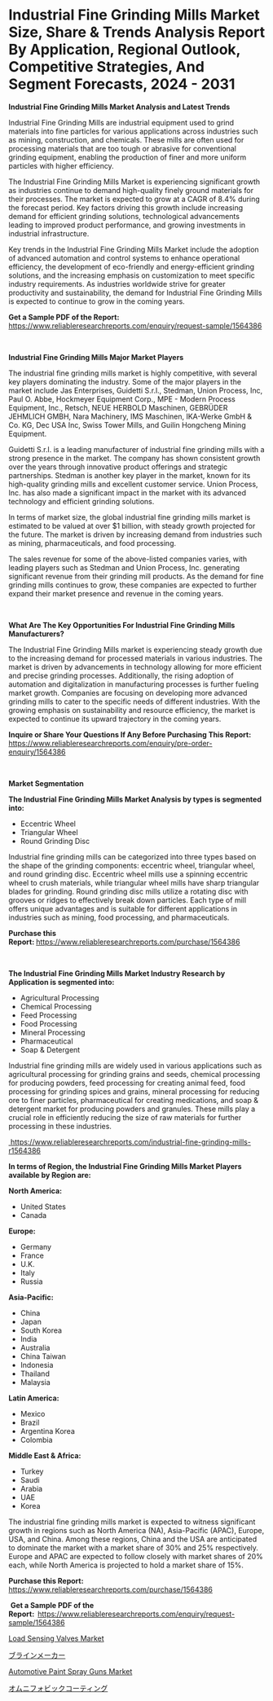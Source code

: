 <p><h1>Industrial Fine Grinding Mills Market Size, Share & Trends Analysis Report By Application, Regional Outlook, Competitive Strategies, And Segment Forecasts, 2024 - 2031</h1></p><p><strong>Industrial Fine Grinding Mills Market Analysis and Latest Trends</strong></p>
<p><p>Industrial Fine Grinding Mills are industrial equipment used to grind materials into fine particles for various applications across industries such as mining, construction, and chemicals. These mills are often used for processing materials that are too tough or abrasive for conventional grinding equipment, enabling the production of finer and more uniform particles with higher efficiency.</p><p>The Industrial Fine Grinding Mills Market is experiencing significant growth as industries continue to demand high-quality finely ground materials for their processes. The market is expected to grow at a CAGR of 8.4% during the forecast period. Key factors driving this growth include increasing demand for efficient grinding solutions, technological advancements leading to improved product performance, and growing investments in industrial infrastructure.</p><p>Key trends in the Industrial Fine Grinding Mills Market include the adoption of advanced automation and control systems to enhance operational efficiency, the development of eco-friendly and energy-efficient grinding solutions, and the increasing emphasis on customization to meet specific industry requirements. As industries worldwide strive for greater productivity and sustainability, the demand for Industrial Fine Grinding Mills is expected to continue to grow in the coming years.</p></p>
<p><strong>Get a Sample PDF of the Report:&nbsp;</strong> <a href="https://www.reliableresearchreports.com/enquiry/request-sample/1564386">https://www.reliableresearchreports.com/enquiry/request-sample/1564386</a></p>
<p>&nbsp;</p>
<p><strong>Industrial Fine Grinding Mills Major Market Players</strong></p>
<p><p>The industrial fine grinding mills market is highly competitive, with several key players dominating the industry. Some of the major players in the market include Jas Enterprises, Guidetti S.r.l., Stedman, Union Process, Inc, Paul O. Abbe, Hockmeyer Equipment Corp., MPE - Modern Process Equipment, Inc., Retsch, NEUE HERBOLD Maschinen, GEBRÜDER JEHMLICH GMBH, Nara Machinery, IMS Maschinen, IKA-Werke GmbH & Co. KG, Dec USA Inc, Swiss Tower Mills, and Guilin Hongcheng Mining Equipment.</p><p>Guidetti S.r.l. is a leading manufacturer of industrial fine grinding mills with a strong presence in the market. The company has shown consistent growth over the years through innovative product offerings and strategic partnerships. Stedman is another key player in the market, known for its high-quality grinding mills and excellent customer service. Union Process, Inc. has also made a significant impact in the market with its advanced technology and efficient grinding solutions.</p><p>In terms of market size, the global industrial fine grinding mills market is estimated to be valued at over $1 billion, with steady growth projected for the future. The market is driven by increasing demand from industries such as mining, pharmaceuticals, and food processing.</p><p>The sales revenue for some of the above-listed companies varies, with leading players such as Stedman and Union Process, Inc. generating significant revenue from their grinding mill products. As the demand for fine grinding mills continues to grow, these companies are expected to further expand their market presence and revenue in the coming years.</p></p>
<p>&nbsp;</p>
<p><strong>What Are The Key Opportunities For Industrial Fine Grinding Mills Manufacturers?</strong></p>
<p><p>The Industrial Fine Grinding Mills market is experiencing steady growth due to the increasing demand for processed materials in various industries. The market is driven by advancements in technology allowing for more efficient and precise grinding processes. Additionally, the rising adoption of automation and digitalization in manufacturing processes is further fueling market growth. Companies are focusing on developing more advanced grinding mills to cater to the specific needs of different industries. With the growing emphasis on sustainability and resource efficiency, the market is expected to continue its upward trajectory in the coming years.</p></p>
<p><strong>Inquire or Share Your Questions If Any Before Purchasing This Report:</strong> <a href="https://www.reliableresearchreports.com/enquiry/pre-order-enquiry/1564386">https://www.reliableresearchreports.com/enquiry/pre-order-enquiry/1564386</a></p>
<p>&nbsp;</p>
<p><strong>Market Segmentation</strong></p>
<p><strong>The Industrial Fine Grinding Mills Market Analysis by types is segmented into:</strong></p>
<p><ul><li>Eccentric Wheel</li><li>Triangular Wheel</li><li>Round Grinding Disc</li></ul></p>
<p><p>Industrial fine grinding mills can be categorized into three types based on the shape of the grinding components: eccentric wheel, triangular wheel, and round grinding disc. Eccentric wheel mills use a spinning eccentric wheel to crush materials, while triangular wheel mills have sharp triangular blades for grinding. Round grinding disc mills utilize a rotating disc with grooves or ridges to effectively break down particles. Each type of mill offers unique advantages and is suitable for different applications in industries such as mining, food processing, and pharmaceuticals.</p></p>
<p><strong>Purchase this Report:&nbsp;</strong><a href="https://www.reliableresearchreports.com/purchase/1564386">https://www.reliableresearchreports.com/purchase/1564386</a></p>
<p>&nbsp;</p>
<p><strong>The Industrial Fine Grinding Mills Market Industry Research by Application is segmented into:</strong></p>
<p><ul><li>Agricultural Processing</li><li>Chemical Processing</li><li>Feed Processing</li><li>Food Processing</li><li>Mineral Processing</li><li>Pharmaceutical</li><li>Soap & Detergent</li></ul></p>
<p><p>Industrial fine grinding mills are widely used in various applications such as agricultural processing for grinding grains and seeds, chemical processing for producing powders, feed processing for creating animal feed, food processing for grinding spices and grains, mineral processing for reducing ore to finer particles, pharmaceutical for creating medications, and soap & detergent market for producing powders and granules. These mills play a crucial role in efficiently reducing the size of raw materials for further processing in these industries.</p></p>
<p><a href="https://www.reliableresearchreports.com/industrial-fine-grinding-mills-r1564386">&nbsp;https://www.reliableresearchreports.com/industrial-fine-grinding-mills-r1564386</a></p>
<p><strong>In terms of Region, the Industrial Fine Grinding Mills Market Players available by Region are:</strong></p>
<p>
    <p> <strong> North America: </strong>
        <ul>
            <li>United States</li>
            <li>Canada</li>
        </ul>
        </p> 
    <p> <strong> Europe: </strong>
        <ul>
            <li>Germany</li>
            <li>France</li>
            <li>U.K.</li>
            <li>Italy</li>
            <li>Russia</li>
        </ul>
        </p> 
    <p> <strong> Asia-Pacific: </strong>
        <ul>
            <li>China</li>
            <li>Japan</li>
            <li>South Korea</li>
            <li>India</li>
            <li>Australia</li>
            <li>China Taiwan</li>
            <li>Indonesia</li>
            <li>Thailand</li>
            <li>Malaysia</li>
        </ul>
        </p> 
    <p> <strong> Latin America: </strong>
        <ul>
            <li>Mexico</li>
            <li>Brazil</li>
            <li>Argentina Korea</li>
            <li>Colombia</li>
        </ul>
        </p> 
    <p> <strong> Middle East & Africa: </strong>
        <ul>
            <li>Turkey</li>
            <li>Saudi</li>
            <li>Arabia</li>
            <li>UAE</li>
            <li>Korea</li>
        </ul>
    </p>
    </p>
<p><p>The industrial fine grinding mills market is expected to witness significant growth in regions such as North America (NA), Asia-Pacific (APAC), Europe, USA, and China. Among these regions, China and the USA are anticipated to dominate the market with a market share of 30% and 25% respectively. Europe and APAC are expected to follow closely with market shares of 20% each, while North America is projected to hold a market share of 15%.</p></p>
<p><strong>Purchase this Report: </strong><a href="https://www.reliableresearchreports.com/purchase/1564386">https://www.reliableresearchreports.com/purchase/1564386</a></p>
<p>&nbsp;<strong>Get a Sample PDF of the Report:&nbsp;&nbsp;</strong><a href="https://www.reliableresearchreports.com/enquiry/request-sample/1564386">https://www.reliableresearchreports.com/enquiry/request-sample/1564386</a></p>
<p><strong></strong></p>
<p><p><a href="https://www.linkedin.com/pulse/analyzing-load-sensing-valves-market-global-industry-perspective-gfqqe?trackingId=AL5RFSKyEkYOR%2FeOen00Qg%3D%3D">Load Sensing Valves Market</a></p><p><a href="https://medium.com/@thomasbaker655/%E3%83%96%E3%83%A9%E3%82%A4%E3%83%B3%E3%83%A1%E3%83%BC%E3%82%AB%E3%83%BC%E5%B8%82%E5%A0%B4-2031%E5%B9%B4%E3%81%BE%E3%81%A7%E3%81%AE%E6%88%90%E5%8A%9F%E3%81%99%E3%82%8B%E3%83%93%E3%82%B8%E3%83%8D%E3%82%B9%E6%88%A6%E7%95%A5%E3%81%AE%E9%8D%B5-1ba1255241cb">ブラインメーカー</a></p><p><a href="https://www.linkedin.com/pulse/automotive-paint-spray-guns-market-size-outlook-forecast-ha9xe?trackingId=bpqaT8FnbDSTw3StMKuP1Q%3D%3D">Automotive Paint Spray Guns Market</a></p><p><a href="https://medium.com/@amandasantosxavier51/%E3%82%AA%E3%83%A0%E3%83%8B%E3%83%95%E3%82%A9%E3%83%93%E3%83%83%E3%82%AF%E3%82%B3%E3%83%BC%E3%83%86%E3%82%A3%E3%83%B3%E3%82%B0%E5%B8%82%E5%A0%B4%E3%81%AF-%E5%B8%82%E5%A0%B4%E3%82%B7%E3%82%A7%E3%82%A2-%E5%B8%82%E5%A0%B4%E5%8B%95%E5%90%91-%E5%B8%82%E5%A0%B4%E6%88%90%E9%95%B7%E3%81%AB%E9%96%A2%E3%81%99%E3%82%8B%E6%83%85%E5%A0%B1%E3%82%92%E6%8F%90%E4%BE%9B%E3%81%97%E3%81%A6%E3%81%84%E3%81%BE%E3%81%99-2f2793e373ee">オムニフォビックコーティング</a></p></p>